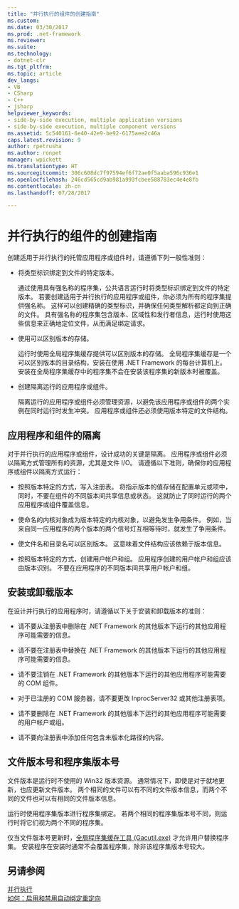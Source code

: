 ```yaml
---
title: "并行执行的组件的创建指南"
ms.custom: 
ms.date: 03/30/2017
ms.prod: .net-framework
ms.reviewer: 
ms.suite: 
ms.technology:
- dotnet-clr
ms.tgt_pltfrm: 
ms.topic: article
dev_langs:
- VB
- CSharp
- C++
- jsharp
helpviewer_keywords:
- side-by-side execution, multiple application versions
- side-by-side execution, multiple component versions
ms.assetid: 5c540161-6e40-42e9-be92-6175aee2c46a
caps.latest.revision: 9
author: rpetrusha
ms.author: ronpet
manager: wpickett
ms.translationtype: HT
ms.sourcegitcommit: 306c608dc7f97594ef6f72ae0f5aaba596c936e1
ms.openlocfilehash: 246cd565cd9ab981a993fcbee588783ec4e4e8fb
ms.contentlocale: zh-cn
ms.lasthandoff: 07/28/2017

---
```

# <a name="guidelines-for-creating-components-for-side-by-side-execution"></a>并行执行的组件的创建指南
创建适用于并行执行的托管应用程序或组件时，请遵循下列一般性准则：  
  
-   将类型标识绑定到文件的特定版本。  
  
     通过使用具有强名称的程序集，公共语言运行时将类型标识绑定到文件的特定版本。 若要创建适用于并行执行的应用程序或组件，你必须为所有的程序集提供强名称。 这样可以创建精确的类型标识，并确保任何类型解析都定向到正确的文件。 具有强名称的程序集包含版本、区域性和发行者信息，运行时使用这些信息来正确地定位文件，从而满足绑定请求。  
  
-   使用可以区别版本的存储。  
  
     运行时使用全局程序集缓存提供可以区别版本的存储。 全局程序集缓存是一个可以区别版本的目录结构，安装在使用 .NET Framework 的每台计算机上。 安装在全局程序集缓存中的程序集不会在安装该程序集的新版本时被覆盖。  
  
-   创建隔离运行的应用程序或组件。  
  
     隔离运行的应用程序或组件必须管理资源，以避免该应用程序或组件的两个实例在同时运行时发生冲突。 应用程序或组件还必须使用版本特定的文件结构。  
  
## <a name="application-and-component-isolation"></a>应用程序和组件的隔离  
 对于并行执行的应用程序或组件，设计成功的关键是隔离。 应用程序或组件必须以隔离方式管理所有的资源，尤其是文件 I/O。 请遵循以下准则，确保你的应用程序或组件以隔离方式运行：  
  
-   按照版本特定的方式，写入注册表。 将指示版本的值存储在配置单元或项中，同时，不要在组件的不同版本间共享信息或状态。 这就防止了同时运行的两个应用程序或组件覆盖信息。  
  
-   使命名的内核对象成为版本特定的内核对象，以避免发生争用条件。 例如，当来自同一应用程序的两个版本的两个信号灯互相等待时，就发生了争用条件。  
  
-   使文件名和目录名可以区别版本。 这意味着文件结构应该依赖于版本信息。  
  
-   按照版本特定的方式，创建用户帐户和组。 应用程序创建的用户帐户和组应该由版本识别。 不要在应用程序的不同版本间共享用户帐户和组。  
  
## <a name="installing-and-uninstalling-versions"></a>安装或卸载版本  
 在设计并行执行的应用程序时，请遵循以下关于安装和卸载版本的准则：  
  
-   请不要从注册表中删除在 .NET Framework 的其他版本下运行的其他应用程序可能需要的信息。  
  
-   请不要在注册表中替换在 .NET Framework 的其他版本下运行的其他应用程序可能需要的信息。  
  
-   请不要注销在 .NET Framework 的其他版本下运行的其他应用程序可能需要的 COM 组件。  
  
-   对于已注册的 COM 服务器，请不要更改 InprocServer32 或其他注册表项。  
  
-   请不要删除在 .NET Framework 的其他版本下运行的其他应用程序可能需要的用户帐户或组。  
  
-   请不要向注册表中添加任何包含未版本化路径的内容。  
  
## <a name="file-version-number-and-assembly-version-number"></a>文件版本号和程序集版本号  
 文件版本是运行时不使用的 Win32 版本资源。 通常情况下，即使是对于就地更新，也应更新文件版本。 两个相同的文件可以有不同的文件版本信息，而两个不同的文件也可以有相同的文件版本信息。  
  
 运行时使用程序集版本进行程序集绑定。 若两个相同的程序集版本号不同，则运行时将它们视为两个不同的程序集。  
  
 仅当文件版本号更新时，[全局程序集缓存工具 (Gacutil.exe)](../../../docs/framework/tools/gacutil-exe-gac-tool.md) 才允许用户替换程序集。 安装程序在安装时通常不会覆盖程序集，除非该程序集版本号较大。  
  
## <a name="see-also"></a>另请参阅  
 [并行执行](../../../docs/framework/deployment/side-by-side-execution.md)   
 [如何：启用和禁用自动绑定重定向](../../../docs/framework/configure-apps/how-to-enable-and-disable-automatic-binding-redirection.md)

